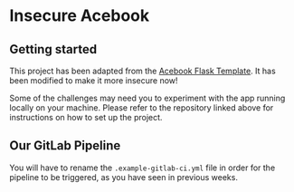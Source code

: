 # Insecure Acebook



## Getting started

This project has been adapted from the [Acebook Flask Template](https://github.com/makersacademy/acebook-flask-template). It has been modified to make it more insecure now!

Some of the challenges may need you to experiment with the app running locally on your machine. Please refer to the repository linked above for instructions on how to set up the project.

## Our GitLab Pipeline

You will have to rename the `.example-gitlab-ci.yml` file in order for the pipeline to be triggered, as you have seen in previous weeks.


